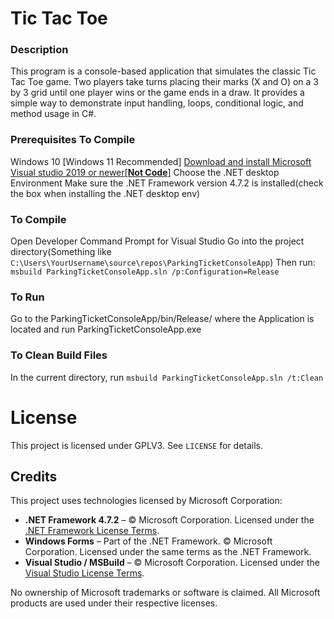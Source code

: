 # Tic Tac Toe

### Description
This program is a console-based application that simulates the classic Tic Tac Toe game. Two players take turns placing their marks (X and O) on a 3 by 3 grid until one player wins or the game ends in a draw. It provides a simple way to demonstrate input handling, loops, conditional logic, and method usage in C#.

### Prerequisites To Compile
Windows 10 [Windows 11 Recommended]
[Download and install Microsoft Visual studio 2019 or newer[**Not Code**]](https://visualstudio.microsoft.com/downloads/)
Choose the  .NET desktop Environment
Make sure the .NET Framework version 4.7.2 is installed(check the box when installing the .NET desktop env)

### To Compile
Open Developer Command Prompt for Visual Studio
Go into the project directory(Something like `C:\Users\YourUsername\source\repos\ParkingTicketConsoleApp`)
Then run: `msbuild ParkingTicketConsoleApp.sln /p:Configuration=Release`
### To Run
Go to the ParkingTicketConsoleApp/bin/Release/ where the Application is located and run ParkingTicketConsoleApp.exe

### To Clean Build Files
In the current directory, run `msbuild ParkingTicketConsoleApp.sln /t:Clean`

# License
This project is licensed under GPLV3. See `LICENSE` for details.

## Credits
This project uses technologies licensed by Microsoft Corporation:
- **.NET Framework 4.7.2** – © Microsoft Corporation. Licensed under the [.NET Framework License Terms](https://dotnet.microsoft.com/en-us/download/dotnet-framework/net472).
- **Windows Forms** – Part of the .NET Framework. © Microsoft Corporation. Licensed under the same terms as the .NET Framework.
- **Visual Studio / MSBuild** – © Microsoft Corporation. Licensed under the [Visual Studio License Terms](https://visualstudio.microsoft.com/license-terms/).

No ownership of Microsoft trademarks or software is claimed. All Microsoft products are used under their respective licenses.

